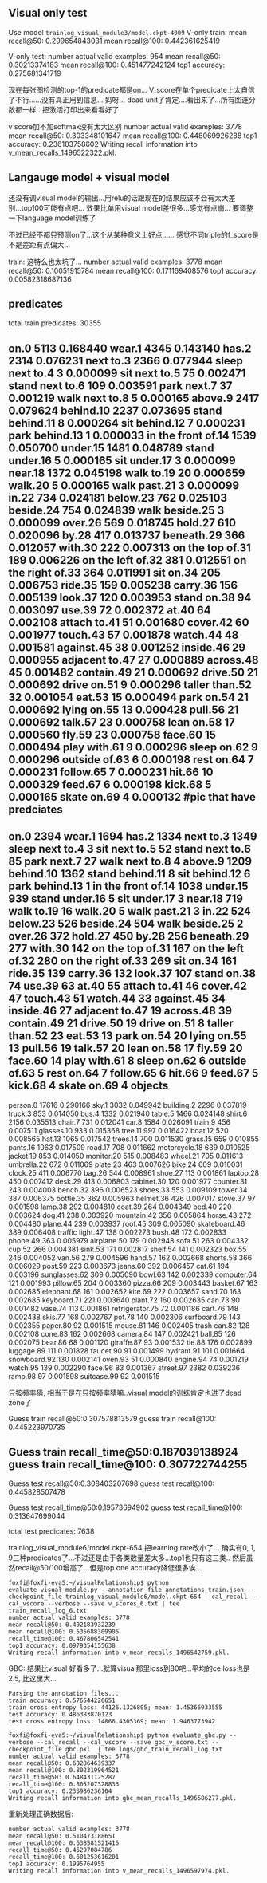Visual only test
-------
Use model `trainlog_visual_module3/model.ckpt-4009`
V-only train:
mean recall@50: 0.299654843031
mean recall@100: 0.442361625419

V-only test:
number actual valid examples: 954
mean recall@50: 0.30213374183
mean recall@100: 0.451477242124
top1 accuracy: 0.275681341719

现在每张图检测的top-1的predicate都是on...
V_score在单个predicate上太自信了不行......没有真正用到信息...
妈呀... dead unit了肯定....看出来了...所有图连分数都一样...把激活打印出来看看好了

v score加不加softmax没有太大区别
number actual valid examples: 3778
mean recall@50: 0.303348101647
mean recall@100: 0.448069926288
top1 accuracy: 0.236103758602
Writing recall information into v_mean_recalls_1496522322.pkl.

Langauge model + visual model
-------------
还没有调visual model的输出...用relu的话跟现在的结果应该不会有太大差别...top100可能有点吧...
效果比单用visual model差很多...感觉有点崩... 要调整一下language model训练了

不过已经不都只预测on了...这个从某种意义上好点......
感觉不同triple的f_score是不是差距有点偏大...

train: 这特么也太坑了...
number actual valid examples: 3778
mean recall@50: 0.10051915784
mean recall@100: 0.171169408576
top1 accuracy: 0.00582318687136


predicates
-------
total train predicates:  30355

on.0                 5113     0.168440
wear.1               4345     0.143140
has.2                2314     0.076231
next to.3            2366     0.077944
sleep next to.4      3        0.000099
sit next to.5        75       0.002471
stand next to.6      109      0.003591
park next.7          37       0.001219
walk next to.8       5        0.000165
above.9              2417     0.079624
behind.10            2237     0.073695
stand behind.11      8        0.000264
sit behind.12        7        0.000231
park behind.13       1        0.000033
in the front of.14   1539     0.050700
under.15             1481     0.048789
stand under.16       5        0.000165
sit under.17         3        0.000099
near.18              1372     0.045198
walk to.19           20       0.000659
walk.20              5        0.000165
walk past.21         3        0.000099
in.22                734      0.024181
below.23             762      0.025103
beside.24            754      0.024839
walk beside.25       3        0.000099
over.26              569      0.018745
hold.27              610      0.020096
by.28                417      0.013737
beneath.29           366      0.012057
with.30              222      0.007313
on the top of.31     189      0.006226
on the left of.32    381      0.012551
on the right of.33   364      0.011991
sit on.34            205      0.006753
ride.35              159      0.005238
carry.36             156      0.005139
look.37              120      0.003953
stand on.38          94       0.003097
use.39               72       0.002372
at.40                64       0.002108
attach to.41         51       0.001680
cover.42             60       0.001977
touch.43             57       0.001878
watch.44             48       0.001581
against.45           38       0.001252
inside.46            29       0.000955
adjacent to.47       27       0.000889
across.48            45       0.001482
contain.49           21       0.000692
drive.50             21       0.000692
drive on.51          9        0.000296
taller than.52       32       0.001054
eat.53               15       0.000494
park on.54           21       0.000692
lying on.55          13       0.000428
pull.56              21       0.000692
talk.57              23       0.000758
lean on.58           17       0.000560
fly.59               23       0.000758
face.60              15       0.000494
play with.61         9        0.000296
sleep on.62          9        0.000296
outside of.63        6        0.000198
rest on.64           7        0.000231
follow.65            7        0.000231
hit.66               10       0.000329
feed.67              6        0.000198
kick.68              5        0.000165
skate on.69          4        0.000132
#pic that have predciates
-----------
on.0                 2394
wear.1               1694
has.2                1334
next to.3            1349
sleep next to.4      3
sit next to.5        52
stand next to.6      85
park next.7          27
walk next to.8       4
above.9              1209
behind.10            1362
stand behind.11      8
sit behind.12        6
park behind.13       1
in the front of.14   1038
under.15             939
stand under.16       5
sit under.17         3
near.18              719
walk to.19           16
walk.20              5
walk past.21         3
in.22                524
below.23             526
beside.24            504
walk beside.25       2
over.26              372
hold.27              450
by.28                256
beneath.29           277
with.30              142
on the top of.31     167
on the left of.32    280
on the right of.33   269
sit on.34            161
ride.35              139
carry.36             132
look.37              107
stand on.38          74
use.39               63
at.40                55
attach to.41         46
cover.42             47
touch.43             51
watch.44             33
against.45           34
inside.46            27
adjacent to.47       19
across.48            39
contain.49           21
drive.50             19
drive on.51          8
taller than.52       23
eat.53               13
park on.54           20
lying on.55          13
pull.56              19
talk.57              20
lean on.58           17
fly.59               20
face.60              14
play with.61         8
sleep on.62          6
outside of.63        5
rest on.64           7
follow.65            6
hit.66               9
feed.67              5
kick.68              4
skate on.69          4
objects
-------
person.0             17616    0.290166
sky.1                3032     0.049942
building.2           2296     0.037819
truck.3              853      0.014050
bus.4                1332     0.021940
table.5              1466     0.024148
shirt.6              2156     0.035513
chair.7              731      0.012041
car.8                1584     0.026091
train.9              456      0.007511
glasses.10           933      0.015368
tree.11              997      0.016422
boat.12              520      0.008565
hat.13               1065     0.017542
trees.14             700      0.011530
grass.15             659      0.010855
pants.16             1063     0.017509
road.17              708      0.011662
motorcycle.18        639      0.010525
jacket.19            853      0.014050
monitor.20           515      0.008483
wheel.21             705      0.011613
umbrella.22          672      0.011069
plate.23             463      0.007626
bike.24              609      0.010031
clock.25             411      0.006770
bag.26               544      0.008961
shoe.27              113      0.001861
laptop.28            450      0.007412
desk.29              413      0.006803
cabinet.30           120      0.001977
counter.31           243      0.004003
bench.32             396      0.006523
shoes.33             553      0.009109
tower.34             387      0.006375
bottle.35            362      0.005963
helmet.36            426      0.007017
stove.37             97       0.001598
lamp.38              292      0.004810
coat.39              264      0.004349
bed.40               220      0.003624
dog.41               238      0.003920
mountain.42          356      0.005864
horse.43             272      0.004480
plane.44             239      0.003937
roof.45              309      0.005090
skateboard.46        389      0.006408
traffic light.47     138      0.002273
bush.48              172      0.002833
phone.49             363      0.005979
airplane.50          179      0.002948
sofa.51              263      0.004332
cup.52               266      0.004381
sink.53              171      0.002817
shelf.54             141      0.002323
box.55               246      0.004052
van.56               279      0.004596
hand.57              162      0.002668
shorts.58            366      0.006029
post.59              223      0.003673
jeans.60             392      0.006457
cat.61               194      0.003196
sunglasses.62        309      0.005090
bowl.63              142      0.002339
computer.64          121      0.001993
pillow.65            204      0.003360
pizza.66             209      0.003443
basket.67            163      0.002685
elephant.68          161      0.002652
kite.69              222      0.003657
sand.70              163      0.002685
keyboard.71          221      0.003640
plant.72             160      0.002635
can.73               90       0.001482
vase.74              113      0.001861
refrigerator.75      72       0.001186
cart.76              148      0.002438
skis.77              168      0.002767
pot.78               140      0.002306
surfboard.79         143      0.002355
paper.80             92       0.001515
mouse.81             146      0.002405
trash can.82         128      0.002108
cone.83              162      0.002668
camera.84            147      0.002421
ball.85              126      0.002075
bear.86              68       0.001120
giraffe.87           93       0.001532
tie.88               176      0.002899
luggage.89           111      0.001828
faucet.90            91       0.001499
hydrant.91           101      0.001664
snowboard.92         130      0.002141
oven.93              51       0.000840
engine.94            74       0.001219
watch.95             139      0.002290
face.96              83       0.001367
street.97            2382     0.039236
ramp.98              97       0.001598
suitcase.99          92       0.001515


只按频率猜, 相当于是在只按频率猜嘛..visual model的训练肯定也进了dead zone了

Guess train recall@50:0.307578813579
guess train recall@100: 0.445223970735

Guess train recall_time@50:0.187039138924
guess train recall_time@100: 0.307722744255
----

Guess test recall@50:0.308403207698
guess test recall@100: 0.445828507478

Guess test recall_time@50:0.19573694902
guess test recall_time@100: 0.313647699044

total test predicates:  7638


trainlog_visual_module6/model.ckpt-654 把learning rate改小了... 确实有0, 1, 9三种predicates了...不过还是由于各类数量差太多...top1也只有这三类.. 然后虽然recall@50/100增高了...但是top one accuracy降低很多诶...

```
foxfi@foxfi-eva5:~/visualRelationship$ python evaluate_visual_module.py --annotation_file annotations_train.json --checkpoint_file trainlog_visual_module6/model.ckpt-654 --cal_recall --cal_vscore --verbose --save v_scores_6.txt | tee train_recall_log_6.txt
number actual valid examples: 3778
mean recall@50: 0.402183932239
mean recall@100: 0.535688309905
recall_time@100: 0.467806542541
top1 accuracy: 0.0979354155638
Writing recall information into v_mean_recalls_1496542759.pkl.
```

GBC: 结果比visual 好看多了...就算visual那里loss到80吧...平均的ce loss也是2.5, 比这里大...
```
Parsing the annotation files...
train accuracy: 0.576544226651
train cross entropy loss: 44126.1326805; mean: 1.45366933555
test accuracy: 0.486383870123
test cross entropy loss: 14866.4305369; mean: 1.9463773942

foxfi@foxfi-eva5:~/visualRelationship$ python evaluate_gbc.py --verbose --cal_recall --cal_vscore --save gbc_v_score.txt --checkpoint_file gbc.pkl  | tee logs/gbc_train_recall_log.txt
number actual valid examples: 3778
mean recall@50: 0.682864639337
mean recall@100: 0.802319964521
recall_time@50: 0.648431125287
recall_time@100: 0.805207328833
top1 accuracy: 0.233986236104
Writing recall information into gbc_mean_recalls_1496586277.pkl.
```


重新处理正确数据后:
```
number actual valid examples: 3778
mean recall@50: 0.510473188651
mean recall@100: 0.638581521415
recall_time@50: 0.45297084786
recall_time@100: 0.601253616201
top1 accuracy: 0.1995764955
Writing recall information into v_mean_recalls_1496597974.pkl.
```
